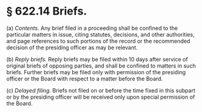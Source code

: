 # § 622.14   Briefs.

(a) *Contents.* Any brief filed in a proceeding shall be confined to the particular matters in issue, citing statutes, decisions, and other authorities, and page references to such portions of the record or the recommended decision of the presiding officer as may be relevant.


(b) *Reply briefs.* Reply briefs may be filed within 10 days after service of original briefs of opposing parties, and shall be confined to matters in such briefs. Further briefs may be filed only with permission of the presiding officer or the Board with respect to a matter before the Board.


(c) *Delayed filing.* Briefs not filed on or before the time fixed in this subpart or by the presiding officer will be received only upon special permission of the Board.




